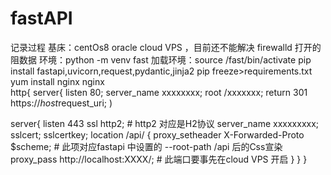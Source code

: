 # fastAPI
记录过程
基床：centOs8 oracle cloud VPS ，目前还不能解决 firewalld 打开的阻数据
环境：python -m venv fast
加载环境：source /fast/bin/activate
pip install fastapi,uvicorn,request,pydantic,jinja2
pip freeze>requirements.txt
yum install nginx
nginx  
http{
server{
  listen 80;
  server_name xxxxxxxx;
  root /xxxxxxx;
  return 301 https://$host$request_uri;
  )
 
 server{
  listen 443 ssl http2; # http2 对应是H2协议
  server_name xxxxxxxxx;
  sslcert;
  sslcertkey;
  location /api/ {
     proxy_setheader X-Forwarded-Proto $scheme; # 此项对应fastapi 中设置的 --root-path /api 后的Css宣染
     proxy_pass http://localhost:XXXX/;  # 此端口要事先在cloud VPS 开启
     }
  }
}
